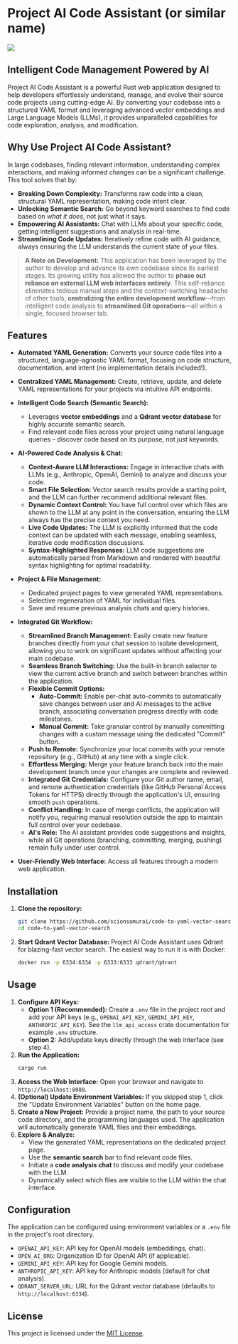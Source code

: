 # Project AI Code Assistant (or similar name)
![](https://tokei.rs/b1/github/scionsamurai/code-to-yaml-vector-search)

## Intelligent Code Management Powered by AI

Project AI Code Assistant is a powerful Rust web application designed to help developers effortlessly understand, manage, and evolve their source code projects using cutting-edge AI. By converting your codebase into a structured YAML format and leveraging advanced vector embeddings and Large Language Models (LLMs), it provides unparalleled capabilities for code exploration, analysis, and modification.

## **Why Use Project AI Code Assistant?**

In large codebases, finding relevant information, understanding complex interactions, and making informed changes can be a significant challenge. This tool solves that by:

  * **Breaking Down Complexity:** Transforms raw code into a clean, structural YAML representation, making code intent clear.
  * **Unlocking Semantic Search:** Go beyond keyword searches to find code based on *what it does*, not just what it says.
  * **Empowering AI Assistants:** Chat with LLMs about your specific code, getting intelligent suggestions and analysis in real-time.
  * **Streamlining Code Updates:** Iteratively refine code with AI guidance, always ensuring the LLM understands the current state of your files.

> **A Note on Development:**
> This application has been leveraged by the author to develop and advance its own codebase since its earliest stages. Its growing utility has allowed the author to **phase out reliance on external LLM web interfaces entirely**. This self-reliance eliminates tedious manual steps and the context-switching headache of other tools, **centralizing the entire development workflow**—from intelligent code analysis to **streamlined Git operations**—all within a single, focused browser tab.

## Features

  * **Automated YAML Generation:** Converts your source code files into a structured, language-agnostic YAML format, focusing on code structure, documentation, and intent (no implementation details included\!).
  * **Centralized YAML Management:** Create, retrieve, update, and delete YAML representations for your projects via intuitive API endpoints.
  * **Intelligent Code Search (Semantic Search):**
      * Leverages **vector embeddings** and a **Qdrant vector database** for highly accurate semantic search.
      * Find relevant code files across your project using natural language queries – discover code based on its purpose, not just keywords.
  * **AI-Powered Code Analysis & Chat:**
      * **Context-Aware LLM Interactions:** Engage in interactive chats with LLMs (e.g., Anthropic, OpenAI, Gemini) to analyze and discuss your code.
      * **Smart File Selection:** Vector search results provide a starting point, and the LLM can further recommend additional relevant files.
      * **Dynamic Context Control:** You have full control over which files are shown to the LLM at any point in the conversation, ensuring the LLM always has the precise context you need.
      * **Live Code Updates:** The LLM is explicitly informed that the code context can be updated with each message, enabling seamless, iterative code modification discussions.
      * **Syntax-Highlighted Responses:** LLM code suggestions are automatically parsed from Markdown and rendered with beautiful syntax highlighting for optimal readability.
  * **Project & File Management:**
      * Dedicated project pages to view generated YAML representations.
      * Selective regeneration of YAML for individual files.
      * Save and resume previous analysis chats and query histories.
  * **Integrated Git Workflow:**
      * **Streamlined Branch Management:** Easily create new feature branches directly from your chat session to isolate development, allowing you to work on significant updates without affecting your main codebase.
      * **Seamless Branch Switching:** Use the built-in branch selector to view the current active branch and switch between branches within the application.
      * **Flexible Commit Options:**
          * **Auto-Commit:** Enable per-chat auto-commits to automatically save changes between user and AI messages to the active branch, associating conversation progress directly with code milestones.
          * **Manual Commit:** Take granular control by manually committing changes with a custom message using the dedicated "Commit" button.
      * **Push to Remote:** Synchronize your local commits with your remote repository (e.g., GitHub) at any time with a single click.
      * **Effortless Merging:** Merge your feature branch back into the main development branch once your changes are complete and reviewed.
      * **Integrated Git Credentials:** Configure your Git author name, email, and remote authentication credentials (like GitHub Personal Access Tokens for HTTPS) directly through the application's UI, ensuring smooth `push` operations.
      * **Conflict Handling:** In case of merge conflicts, the application will notify you, requiring manual resolution outside the app to maintain full control over your codebase.
      * **AI's Role:** The AI assistant provides code suggestions and insights, while all Git operations (branching, committing, merging, pushing) remain fully under user control.

  * **User-Friendly Web Interface:** Access all features through a modern web application.

## Installation

1.  **Clone the repository:**
    ```bash
    git clone https://github.com/scionsamurai/code-to-yaml-vector-search.git
    cd code-to-yaml-vector-search
    ```
2.  **Start Qdrant Vector Database:** Project AI Code Assistant uses Qdrant for blazing-fast vector search. The easiest way to run it is with Docker:
    ```bash
    docker run -p 6334:6334 -p 6333:6333 qdrant/qdrant
    ```
## Usage

1.  **Configure API Keys:**
      * **Option 1 (Recommended):** Create a `.env` file in the project root and add your API keys (e.g., `OPENAI_API_KEY`, `GEMINI_API_KEY`, `ANTHROPIC_API_KEY`). See the `llm_api_access` crate documentation for example `.env` structure.
      * **Option 2:** Add/update keys directly through the web interface (see step 4).
2.  **Run the Application:**
    ```bash
    cargo run
    ```
3.  **Access the Web Interface:** Open your browser and navigate to `http://localhost:8080`.
4.  **(Optional) Update Environment Variables:** If you skipped step 1, click the "Update Environment Variables" button on the home page.
5.  **Create a New Project:** Provide a project name, the path to your source code directory, and the programming languages used. The application will automatically generate YAML files and their embeddings.
6.  **Explore & Analyze:**
      * View the generated YAML representations on the dedicated project page.
      * Use the **semantic search** bar to find relevant code files.
      * Initiate a **code analysis chat** to discuss and modify your codebase with the LLM.
      * Dynamically select which files are visible to the LLM within the chat interface.

## Configuration

The application can be configured using environment variables or a `.env` file in the project's root directory.

  * `OPENAI_API_KEY`: API key for OpenAI models (embeddings, chat).
  * `OPEN_AI_ORG`: Organization ID for OpenAI API (if applicable).
  * `GEMINI_API_KEY`: API key for Google Gemini models.
  * `ANTHROPIC_API_KEY`: API key for Anthropic models (default for chat analysis).
  * `QDRANT_SERVER_URL`: URL for the Qdrant vector database (defaults to `http://localhost:6334`).

## License

This project is licensed under the [MIT License](https://www.google.com/search?q=LICENSE).
